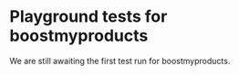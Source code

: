 # Playground tests for boostmyproducts
We are still awaiting the first test run for boostmyproducts.
